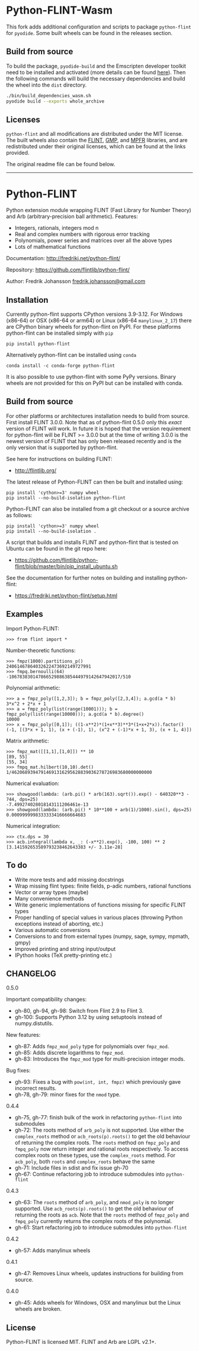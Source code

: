 Python-FLINT-Wasm
=================

This fork adds additional configuration and scripts to package `python-flint` for `pyodide`. Some built wheels can be found in the releases section.

Build from source
-----------------

To build the package, `pyodide-build` and the Emscripten developer toolkit need to be installed and activated (more details can be found [here](https://pyodide.org/en/stable/development/building-and-testing-packages.html)). Then the following commands will build the necessary dependencies and build the wheel into the `dist` directory.

```bash
./bin/build_dependencies_wasm.sh
pyodide build --exports whole_archive
```

Licenses
--------

`python-flint` and all modifications are distributed under the MIT license. The built wheels also contain the [FLINT](https://flintlib.org/), [GMP](https://gmplib.org/), and [MPFR](https://www.mpfr.org/) libraries, and are redistributed under their original licenses, which can be found at the links provided.

The original readme file can be found below.

------------

Python-FLINT
============

Python extension module wrapping FLINT (Fast Library for Number Theory)
and Arb (arbitrary-precision ball arithmetic). Features:

* Integers, rationals, integers mod n
* Real and complex numbers with rigorous error tracking
* Polynomials, power series and matrices over all the above types
* Lots of mathematical functions

Documentation: http://fredrikj.net/python-flint/

Repository: https://github.com/flintlib/python-flint/

Author: Fredrik Johansson <fredrik.johansson@gmail.com>

Installation
------------

Currently python-flint supports CPython versions 3.9-3.12. For Windows (x86-64)
or OSX (x86-64 or arm64) or Linux (x86-64 `manylinux_2_17`) there are CPython
binary wheels for python-flint on PyPI. For these platforms python-flint can be
installed simply with `pip`

    pip install python-flint

Alternatively python-flint can be installed using `conda`

    conda install -c conda-forge python-flint

It is also possible to use python-flint with some PyPy versions. Binary wheels
are not provided for this on PyPI but can be installed with conda.

Build from source
-----------------

For other platforms or architectures installation needs to build from source.
First install FLINT 3.0.0. Note that as of python-flint 0.5.0 only this *exact*
version of FLINT will work. In future it is hoped that the version requirement
for python-flint will be FLINT >= 3.0.0 but at the time of writing 3.0.0 is the
newest version of FLINT that has only been released recently and is the only
version that is supported by python-flint.

See here for instructions on building FLINT:

* http://flintlib.org/

The latest release of Python-FLINT can then be built and installed using:

    pip install 'cython>=3' numpy wheel
    pip install --no-build-isolation python-flint

Python-FLINT can also be installed from a git checkout or a source archive
as follows:

    pip install 'cython>=3' numpy wheel
    pip install --no-build-isolation .

A script that builds and installs FLINT and python-flint that is tested on
Ubuntu can be found in the git repo here:

* https://github.com/flintlib/python-flint/blob/master/bin/pip_install_ubuntu.sh

See the documentation for further notes on building and installing
python-flint:

* https://fredrikj.net/python-flint/setup.html

Examples
-------------------------------------

Import Python-FLINT:

    >>> from flint import *

Number-theoretic functions:

    >>> fmpz(1000).partitions_p()
    24061467864032622473692149727991
    >>> fmpq.bernoulli(64)
    -106783830147866529886385444979142647942017/510

Polynomial arithmetic:

    >>> a = fmpz_poly([1,2,3]); b = fmpz_poly([2,3,4]); a.gcd(a * b)
    3*x^2 + 2*x + 1
    >>> a = fmpz_poly(list(range(10001))); b = fmpz_poly(list(range(10000))); a.gcd(a * b).degree()
    10000
    >>> x = fmpz_poly([0,1]); ((1-x**2)*(1+x**3)**3*(1+x+2*x)).factor()
    (-1, [(3*x + 1, 1), (x + (-1), 1), (x^2 + (-1)*x + 1, 3), (x + 1, 4)])

Matrix arithmetic:

    >>> fmpz_mat([[1,1],[1,0]]) ** 10
    [89, 55]
    [55, 34]
    >>> fmpq_mat.hilbert(10,10).det()
    1/46206893947914691316295628839036278726983680000000000

Numerical evaluation:

    >>> showgood(lambda: (arb.pi() * arb(163).sqrt()).exp() - 640320**3 - 744, dps=25)
    -7.499274028018143111206461e-13
    >>> showgood(lambda: (arb.pi() * 10**100 + arb(1)/1000).sin(), dps=25)
    0.0009999998333333416666664683

Numerical integration:

    >>> ctx.dps = 30
    >>> acb.integral(lambda x, _: (-x**2).exp(), -100, 100) ** 2
    [3.141592653589793238462643383 +/- 3.11e-28]

To do
-------------------------------------

* Write more tests and add missing docstrings
* Wrap missing flint types: finite fields, p-adic numbers, rational functions
* Vector or array types (maybe)
* Many convenience methods
* Write generic implementations of functions missing for specific FLINT types
* Proper handling of special values in various places (throwing Python
  exceptions instead of aborting, etc.)
* Various automatic conversions
* Conversions to and from external types (numpy, sage, sympy, mpmath, gmpy)
* Improved printing and string input/output
* IPython hooks (TeX pretty-printing etc.)

CHANGELOG
-------------

0.5.0

Important compatibility changes:

- gh-80, gh-94, gh-98: Switch from Flint 2.9 to Flint 3.
- gh-100: Supports Python 3.12 by using setuptools instead of numpy.distutils.

New features:

- gh-87: Adds `fmpz_mod_poly` type for polynomials over `fmpz_mod`.
- gh-85: Adds discrete logarithms to `fmpz_mod`.
- gh-83: Introduces the `fmpz_mod` type for multi-precision integer mods.

Bug fixes:

- gh-93: Fixes a bug with `pow(int, int, fmpz)` which previously gave incorrect
  results.
- gh-78, gh-79: minor fixes for the `nmod` type.

0.4.4

- gh-75, gh-77: finish bulk of the work in refactoring `python-flint` into
  submodules
- gh-72: The roots method of `arb_poly` is not supported. Use either the
  `complex_roots` method or `acb_roots(p).roots()` to get the old behaviour of
  returning the complex roots. The `roots` method on `fmpz_poly` and
  `fmpq_poly` now return integer and rational roots respectively. To access
  complex roots on these types, use the `complex_roots` method. For `acb_poly`,
  both `roots` and `complex_roots` behave the same
- gh-71: Include files in sdist and fix issue gh-70
- gh-67: Continue refactoring job to introduce submodules into `python-flint`

0.4.3

- gh-63: The `roots` method of `arb_poly`, and `nmod_poly` is no longer
  supported. Use `acb_roots(p).roots()` to get the old behaviour of returning
  the roots as `acb`. Note that the `roots` method of `fmpz_poly` and
  `fmpq_poly` currently returns the complex roots of the polynomial.
- gh-61: Start refactoring job to introduce submodules into `python-flint`

0.4.2

- gh-57: Adds manylinux wheels

0.4.1

- gh-47: Removes Linux wheels, updates instructions for building from source.

0.4.0

- gh-45: Adds wheels for Windows, OSX and manylinux but the Linux wheels are
  broken.

License
------------

Python-FLINT is licensed MIT. FLINT and Arb are LGPL v2.1+.
